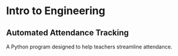 # Intro to Engineering
## Automated Attendance Tracking

A Python program designed to help teachers streamline attendance.

